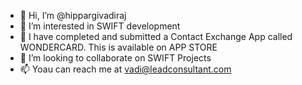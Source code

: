 - 👋 Hi, I’m @hippargivadiraj
- 👀 I’m interested in SWIFT development
- 🌱 I have completed and submitted a Contact Exchange App called WONDERCARD. This is available on APP STORE
- 💞️ I’m looking to collaborate on SWIFT Projects
- 📫 Yoau can reach me at vadi@leadconsultant.com
<!---
hippargivadiraj/hippargivadiraj is a ✨ special ✨ repository because its `README.md` (this file) appears on your GitHub profile.
You can click the Preview link to take a look at your changes.
--->
